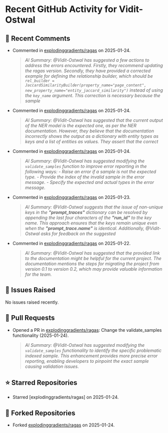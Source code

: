# Recent GitHub Activity for Vidit-Ostwal

## 💬 Recent Comments
- Commented in [explodinggradients/ragas](https://github.com/explodinggradients/ragas/issues/1868#issuecomment-2613215323) on 2025-01-24.
  > *AI Summary: @Vidit-Ostwal has suggested a few actions to address the errors encountered. Firstly, they recommend updating the ragas version. Secondly, they have provided a corrected example for defining the relationship builder, which should be `rel_builder = JaccardSimilarityBuilder(property_name="page_content", new_property_name="entity_jaccard_similarity")` instead of using the `key_name` argument. This correction is necessary because the sample*
- Commented in [explodinggradients/ragas](https://github.com/explodinggradients/ragas/issues/1868#issuecomment-2612806612) on 2025-01-24.
  > *AI Summary: @Vidit-Ostwal has suggested that the current output of the NER model is the expected one, as per the NER documentation. However, they believe that the documentation incorrectly shows the output as a dictionary with entity types as keys and a list of entities as values. They assert that the correct*
- Commented in [explodinggradients/ragas](https://github.com/explodinggradients/ragas/issues/1875#issuecomment-2612549639) on 2025-01-24.
  > *AI Summary: @Vidit-Ostwal has suggested modifying the `validate_samples` function to improve error reporting in the following ways: - Raise an error if a sample is not the expected type. - Provide the index of the invalid sample in the error message. - Specify the expected and actual types in the error message.*
- Commented in [explodinggradients/ragas](https://github.com/explodinggradients/ragas/issues/1871#issuecomment-2610590240) on 2025-01-23.
  > *AI Summary: @Vidit-Ostwal suggests that the issue of non-unique keys in the **_"prompt_traces"_** dictionary can be resolved by appending the last four characters of the **_"run_id"_** to the key name. This approach ensures that the keys remain unique even when the **_"prompt_trace.name"_** is identical. Additionally, @Vidit-Ostwal asks for feedback on the suggested*
- Commented in [explodinggradients/ragas](https://github.com/explodinggradients/ragas/issues/1865#issuecomment-2606619575) on 2025-01-22.
  > *AI Summary: @Vidit-Ostwal has suggested that the provided link to the documentation might be helpful for the current project. The documentation mentions the steps for migrating the project from version 0.1 to version 0.2, which may provide valuable information for the team.*

## 🐛 Issues Raised
No issues raised recently.

## 🚀 Pull Requests
- Opened a PR in [explodinggradients/ragas](https://github.com/explodinggradients/ragas/pull/1879): Change the validate_samples functionality (2025-01-24).
  > *AI Summary: @Vidit-Ostwal has suggested modifying the `validate_samples` functionality to identify the specific problematic indexed sample. This enhancement provides more precise error reporting, enabling developers to pinpoint the exact sample causing validation issues.*

## ⭐ Starred Repositories
- Starred [explodinggradients/ragas] on 2025-01-24.

## 🍴 Forked Repositories
- Forked [explodinggradients/ragas](https://github.com/Vidit-Ostwal/ragas) on 2025-01-24.
